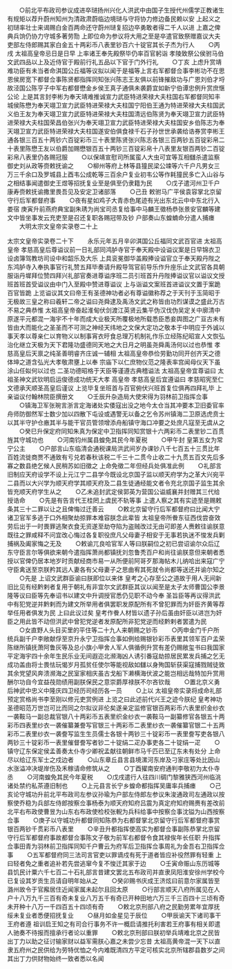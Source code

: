 <!-- { "loadSidebar": true } -->
　　○前北平布政司参议成进卒琎扬州兴化人洪武中由国子生授代州儒学正教诸生有规矩以荐升蔚州知州为清政肃蔚临边境琎与守将协力修边备民赖以安  上起义之初琎率壮士来谒赐白金百两命还守蔚州琎复招边卒勇敢者得二千人以进  上嘉之俾典兵饷仍协力守城多著劳勚  上即位命为参议将大用之至是卒遣官致祭赠嘉议大夫吏部左侍郎赐其家白金五十两彩币八表里钞百六十锭官其长子杰为行人
　　○丙戌  太祖高皇帝忌日是日早  上率诸王奉先殿祭毕仍率百官躬诣  孝陵致祭公侯驸马伯文武四品以上及近侍官于殿前行礼五品以下官于门外行礼
　　○丁亥  上虑升赏靖难功臣有未当者命淇国公丘福等议拟以闻于是福等上言右军都督佥事李彬功不在思恩侯房宽下都督佥事陈贤都指挥同知张兴陈志王友俱以前锋摧敌功与广恩刘伯才埒故泾国公陈亨子中军右都督懋金乡侯王真子通俱未袭爵宜如新宁伯谭忠例升赏庶惬公论  上是其言封李彬为奉天靖难推诚宣力武臣特进荣禄大夫柱国右军都督同知丰城侯陈懋为奉天翊卫宣力武臣特进荣禄大夫柱国宁阳伯王通为特进荣禄大夫柱国武义伯王友为奉天翊卫宣力武臣特进荣禄大夫柱国清远伯陈贤为奉天翊卫宣力武臣特进荣禄大夫柱国荣昌伯张兴为奉天翊卫宣力武臣特进荣禄大夫柱国安乡伯陈志为奉天翊卫宣力武臣特进荣禄大夫柱国遂安伯俱食禄千石子孙世世承袭给诰券赏李彬王通各银三百五十两钞六百锭彩币三十表里陈贤张兴陈志各银三百两钞五百锭彩帛二十表里陈懋王友以伯爵加赐懋银百五十两钞三百锭彩帛十八表里友银百两钞二百锭彩帛八表里仍各赐冠服
　　○以保靖宣慰司所属蛮人大虫可宜等互相讎杀遣监察御史刘从政等赍敕抚谕之
　　○柳州等府上林等县獞民梁公竦等六千户凡男女三万三千余口及罗城县上酉韦公成乾等三百余户复业初韦公等作耗獞民多亡入山谷与之相结事闻遣御史王煜等招抚复业至是俱至仍隶籍为民
　　○戊子遣河州卫千户康寿赍敕抚谕撒里畏吾见及安定卫诸部落
　　○己丑  敕驸马广平侯袁容掌北京留守行后军都督府事
　　○夜有星如鸡子大青赤色尾迹有光出东北云中中东北行入娄宿  庚寅升前燕府典宝副朱琇为尚宝司丞复给事中马麟王徵杨恭张景安官麟等建文中皆坐事发云充吏至是召还复职各赐冠带及钞  户部奏山东蝗蝻命分遣人捕瘗
　　大明太宗文皇帝实录卷二十上


太宗文皇帝实录卷二十下
　　永乐元年五月辛卯淇国公丘福同文武百官进  太祖高皇帝  孝慈高皇后尊谥议前一日礼部同鸿胪寺官于奉天殿中设谥议案是日早锦衣卫设卤簿驾教坊司设中和韶乐及大乐  上具衮冕御华盖殿捧设谥官立于奉天殿丹陛之东鸿胪寺入奉执事官行礼赞五拜毕奏请升殿导驾官前导乐作升座乐止文武官各具朝服诣丹墀拜位赞四拜兴礼部官奏进尊谥序班二员引班首升丹陛捧谥议官以谥议文授班首班首受谥议由中门入至殿中赞进尊谥议  上与诣谥文案班首进谥议文置于案跪百官皆跪  上览谥议其文曰帝王有圣德神功者必有尊谥徽称荐之于天刊于玉简昭于无极故三皇之称曰羲轩二帝之谥曰尧舜逮及禹汤文武之称皆由功烈谋谟之盛此万古不易之典恭惟  太祖高皇帝奋起淮甸伏剑渡江英贤云集平伪汉伐伪吴定关中廓清中原遂平元都混一海宇不十年而成大业极天所覆极地所载悉臣悉妾舆图之广亘古未有皆由大而能化之圣圣而不可测之神经天纬地之文保大定功之敬本于中明应于外诚以事天孝以尊亲仁以育物义以制事宵衣旴食总理万机制礼作乐立经陈纪昭宣人文恢弘治化继立天极为天下君隆功盛德同天地之大日月之明虽尧舜禹汤何以过也恭惟  孝慈高皇后天禀之纯圣善明睿齐庄诚一辅相  太祖高皇帝恭俭劳勤功同开创齐天之德体坤之道含弘光大孝敬肃壅上以奉  宗庙下以仁庶物仪范之隆表率宫闻母仪天下虽涂山任姒何以过也  二圣功德昭格于天臣等谨遵古典稽谥法  太祖高皇帝宜尊谥曰  太祖圣神文武钦明启运俊德成功统天大孝  高皇帝  孝慈高皇后宜遵谥曰  孝慈昭宪至仁文德承天顺圣高皇后谨议  上览毕复坐班首与百官俯伏兴班首复位俱再四拜礼毕  上亲谥议付翰林院臣撰册文
　　○壬辰升杂造局大使宋得为羽林前卫指挥佥事
　　○镇海卫军张琬言浙言定海诸处实倭寇出没之地今太仓当其冲要本卫旧委官率舟师防御然军士数少加以四散下屯设或遇警无以备之乞令苏州镇海二卫原选虎贲士以其半守护仓廒其半与能干官员管领增添舟船镇守海口冲要之处庶凡寇至无虞从之
　　○癸巳升保定府同知朱真为保定中卫指挥同知赏银十六两彩币二表里钞二百贯旌其守城功也
　　○河南钧州属县蝗免其民今年夏税
　　○甲午封  皇第五女为常宁公主
　　○户部言山东临清会通税课局洪武间岁办课钞八千七百五十三贯比年百姓流徙商贾不通致有亏兑若春秋该税二千三十二贯今止收二十九贯五百文先后多寡之数县绝乞候人民稍苏如旧徵之  上命免徵二年但经兵处俱准此例
　　○礼部言旧制应天府设学不设上元江宁二县学今既设北京国子监以顺天府学为之革大兴宛平二县而以大兴学为顺天府学其顺天府及二县生徒通经能文者令充北京国子监生其余皆充顺天府学生从之
　　○乙未追封武定侯郭英为营国公谥威襄并封赠其三代给授诰命
　　○先是有告言代王桂罔上虞民不轨等事  上遣人察之其有实迹至是赐敕条其三十二罪以让之且俾悔过迁善云
　　○敕北京留守行后军都督府曰比闻大宁诸卫官军多逃于口外相聚劫掠罪本难容朕念此辈皆  太祖皇帝所餋东征西伐尝奋效劳后出于一时畏罪逃聚衣食无资遂至劫夺陷为盗贼改过无由可即差人赉敕往谕朕意既往之罪咸释不问宜改心悔过各复职役庶凡父母妻子相安于无事若执迷不悛发兵剿捕祸及阖家悔之无及
　　○敕谕兀良哈官军人等曰朕嗣位之初已尝诏谕尔众后辽东守臣言尔等俱欲来朝今遣指挥萧尚都镇抚刘忽鲁秃百户和尚往谕朕意但来朝者悉授以官俾仍居本地岁时贡献经商市易一从所便前阿哥歹那海帖木儿纳哈出来寇广宁守臣禽送至京朕矜其远人妻各有父母妻子之思曲宥其死就令尚都等送还并谕尔知之
　　○先是  上诏文武群臣谕曰朕即位以来体  皇考之心存至公之道故于用人无间新旧比见有经黔剌者复用于朝礼有非宜尔文武群臣其议以闻至是太子太师曹国公李景隆等议曰臣等先奉诏书以建文中升调授官悉仍见职不动今奉  圣旨臣等再议得洪武中有犯党逆并黔剌而为建文所举用者俱罢职发原配所有不曾犯罪而为奸臣齐黄等荐举任用者俱发为民  上曰此议过矣  皇考作餋人材皆以遗子孙后虽由奸臣以进岂为奸臣之用此皆不动但洪武中曾犯党逆者发原配所非犯党逆而经黔剌者罢遣为民
　　○女直野人头目买里的平住等二十九人来朝赐之钞币
　　○丙申金门千户所统兵副千户李敞献俘至京升永宁卫指挥佥事如例给赐银钞彩币表里其领军百户孟荣陈继所镇抚萧阿鲁灰等及总小旗小甲舍人军人俱循例升赏有差仍赐敞玺书曰我国家平定海宇四十余年生民乐业无间遐迩北濒海凶人诱引番寇劫掠居民累发兵捕之乞无成功盖由将士畏怯玩愒岁月孤贫任使尔等能视敌如讎以身殉国斩获渠寇捕戮贼徒致其余党望风奔溃濒海之民室家相庆虽古戈船下濑横海伏波之能岂相远哉特加升赏用酬尔功自今宜益茷勋绩用副朕保民之意崇爵厚禄朕不尔吝钦哉
　　○置北京义勇后神武中忠义中隆庆四卫经历司经历各一员
　　○上以  太祖皇帝实录将成命礼部预定赏格尚书李至刚以修元吏赏例进  上览之曰此述前代兴王之迹今朕纪  皇考神功圣德昭范万世岂可比而同之尔拟议非伦矣遂亲定监修官银百两彩币六表里织金纱衣一袭鞍马一副总裁官银八十两彩币五表里织金纱衣一袭鞍马一副纂修官各银五十两彩币四表里纱衣一袭催纂兼誊写官银三十两彩币二表里纱衣一袭催纂官银二十五两彩币二表里纱衣一袭誊写监生生员儒士各银十两钞三十锭彩币一表里誊写吏各银八两钞三十锭彩币一表里催督誊写者钞二十锭绢二疋办事吏各二十锭绢一疋
　　○镇守辽东保定侯孟善奏太仆寺少卿祝孟献往朝鲜市马千匹已至辽东未有处分  上命尽以给辽东军士之戍边者
　　○山东章丘县言县境漯河东岸及刁家庄等处比因山水涨溢冲决堤岸伤及禾稼请命修筑从之
　　○丁酉擢南安府通判李敬初为太仆寺丞
　　○河南蝗免其民今年夏税
　　○戊戌遣行人往四川碉门黎雅狭西河州临洮诸处禁约私茶遵旧制也
　　○上元县言长宁乡蝗命都指挥吴庸率兵捕瘗
　　○己亥论守城功升前北平布政司左参议孙瑜为户部左侍郎左参议朱浚通政司左通政以按察使乔稳为兵部左侍郎按察佥事杨泰为顺天府知府吕震为真定府知府赐赉有差改前北平右布政使曹昱为山东右布政使检校张輗为兵科给事中按察佥事沈镒为山西按察佥事
　　○庚子以守城功升都督同知陈恭为右都督掌北京留守行后军都督府事赏银百两钞千贯彩币八表里
　　○辛丑升都指挥使高实为都督佥事副陈恭掌北京留守行后军都督府事故都督佥事陈文子敬为前军右都督令食其禄俟年长任职  升指挥佥事田青为羽林前卫指挥同知千户曹云为府军后卫指挥佥事周礼为金吾右卫指挥佥事
　　○五军都督府同三法司言官吏以罪谪戍有死于道者皆应补役然罪有轻重  上曰轻者免之重者追补若先尝逃窜今复不悛迁其家于边
　　○壬寅命赈山东历城等县饥民计粟六千七百二十石礼部言昔建文罢北五布政司并直隶凤阳淮安徐州学校今已复设其岁贡生员请自明年始从之
　　○癸卯赐书庆成王济炫曰前意尔家属皆至潞州故令于官廨居住近闻家属未起尔且回太原
　　○行部言顺天八府所属见在人户十八万九千三百有奇未复业八万五千有奇已开种田地六万三千三百四十三顷有奇未开种十八万一千四百五十四顷有奇
　　○敕北京刑部八府之民勤劳累年宜厚抚绥未复业者悉便招抚复业
　　○昼月如金星见于辰位
　　○甲辰谕天下诸司事干王府者遵  祖训启王知之有司合行事务不许一概启请推托利害若王府事有相关即遣人驰奏不待报而擅承行者论以重罪
　　○敕北京刑部曰朕初举兵靖难北京之民皆出丁力以助之征讨输家财以益军需朕心嘉之未尝少忘昔  太祖高黄帝混一天下以直隶五府州之民供给为劳特优恤之今内难既清四方平定可核实北京所辖郡县数岁之间其出丁力供财物始终一致者悉以名闻
